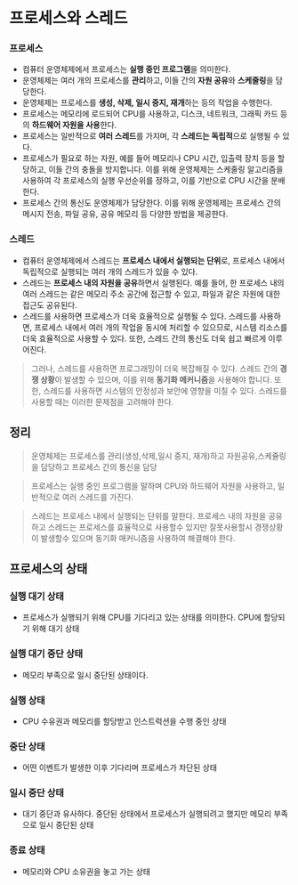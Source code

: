 # 프로세스와 스레드

### 프로세스

- 컴퓨터 운영체제에서 프로세스는 **실행 중인 프로그램**을 의미한다.
- 운영체제는 여러 개의 프로세스를 **관리**하고, 이들 간의 **자원 공유**와 **스케줄링**을 담당한다.
- 운영체제는 프로세스를 **생성, 삭제, 일시 중지, 재개**하는 등의 작업을 수행한다.
- 프로세스는 메모리에 로드되어 CPU를 사용하고, 디스크, 네트워크, 그래픽 카드 등의 **하드웨어 자원을 사용**한다.
- 프로세스는 일반적으로 **여러 스레드**를 가지며, 각 **스레드는 독립적**으로 실행될 수 있다.
- 프로세스가 필요로 하는 자원, 예를 들어 메모리나 CPU 시간, 입출력 장치 등을 할당하고, 이들 간의 충돌을 방지합니다. 이를 위해 운영체제는 스케줄링 알고리즘을 사용하여 각 프로세스의 실행 우선순위를 정하고, 이를 기반으로 CPU 시간을 분배한다.
- 프로세스 간의 통신도 운영체제가 담당한다. 이를 위해 운영체제는 프로세스 간의 메시지 전송, 파일 공유, 공유 메모리 등 다양한 방법을 제공한다.

### 스레드

- 컴퓨터 운영체제에서 스레드는 **프로세스 내에서 실행되는 단위**로, 프로세스 내에서 독립적으로 실행되는 여러 개의 스레드가 있을 수 있다.
- 스레드는 **프로세스 내의 자원을 공유**하면서 실행된다. 예를 들어, 한 프로세스 내의 여러 스레드는 같은 메모리 주소 공간에 접근할 수 있고, 파일과 같은 자원에 대한 접근도 공유된다.
- 스레드를 사용하면 프로세스가 더욱 효율적으로 실행될 수 있다. 스레드를 사용하면, 프로세스 내에서 여러 개의 작업을 동시에 처리할 수 있으므로, 시스템 리소스를 더욱 효율적으로 사용할 수 있다. 또한, 스레드 간의 통신도 더욱 쉽고 빠르게 이루어진다.

> 그러나, 스레드를 사용하면 프로그래밍이 더욱 복잡해질 수 있다. 스레드 간의 **경쟁 상황**이 발생할 수 있으며, 이를 위해 **동기화 메커니즘**을 사용해야 합니다. 또한, 스레드를 사용하면 시스템의 안정성과 보안에 영향을 미칠 수 있다. 스레드를 사용할 때는 이러한 문제점을 고려해야 한다.

## 정리

> 운영체제는 프로세스를 관리(생성,삭제,일시 중지, 재개)하고 자원공유,스케쥴링을 담당하고 프로세스 간의 통신을 담당

> 프로세스는 실행 중인 프로그램을 말하며 CPU와 하드웨어 자원을 사용하고, 일반적으로 여러 스레드를 가진다.

> 스레드는 프로세스 내에서 실행되는 단위를 말한다. 프로세스 내의 자원을 공유하고 스레드는 프로세스를 효율적으로 사용할수 있지만 잘못사용할시 경쟁상황이 발생할수 있으며 동기화 매커니즘을 사용하여 해결해야 한다.

## 프로세스의 상태

### 실행 대기 상태

- 프로세스가 실행되기 위해 CPU를 기다리고 있는 상태를 의미한다. CPU에 할당되기 위해 대기 상태

### 실행 대기 중단 상태

- 메모리 부족으로 일시 중단된 상태이다.

### 실행 상태

- CPU 수유권과 메모리를 할당받고 인스트럭션을 수행 중인 상태

### 중단 상태

- 어떤 이벤트가 발생한 이후 기다리며 프로세스가 차단된 상태

### 일시 중단 상태

- 대기 중단과 유사하다. 중단된 상태에서 프로세스가 실행되려고 했지만 메모리 부족으로 일시 중단된 상태

### 종료 상태

- 메모리와 CPU 소유권을 놓고 가는 상태
